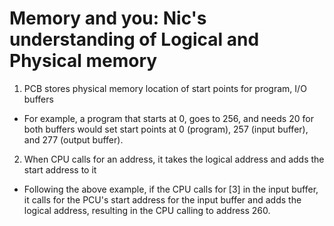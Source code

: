 # Memory and you: Nic's understanding of Logical and Physical memory

1) PCB stores physical memory location of start points for program, I/O buffers
- For example, a program that starts at 0, goes to 256, and needs 20 for both buffers would set start points at 0 (program), 257 (input buffer), and 277 (output buffer).

2) When CPU calls for an address, it takes the logical address and adds the start address to it
- Following the above example, if the CPU calls for [3] in the input buffer, it calls for the PCU's start address for the input buffer and adds the logical address, resulting in the CPU calling to address 260.
